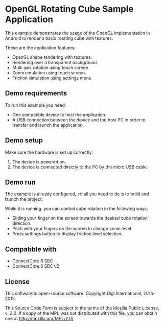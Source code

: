 OpenGL Rotating Cube Sample Application
=======================================

This example demonstrates the usage of the OpenGL implementation in Android to
render a basic rotating cube with textures.

These are the application features:</p>
 * OpenGL shape rendering with textures.
 * Rendering over a transparent background.
 * Multi axis rotation using touch screen.
 * Zoom emulation using touch screen.
 * Friction simulation using settings menu.

Demo requirements
-----------------

To run this example you need:

* One compatible device to host the application.
* A USB connection between the device and the host PC in order to transfer and
  launch the application.

Demo setup
----------

Make sure the hardware is set up correctly:

1. The device is powered on.
2. The device is connected directly to the PC by the micro USB cable.

Demo run
--------

The example is already configured, so all you need to do is to build and 
launch the project.
  
While it is running, you can control cube rotation in the following ways:

* Sliding your finger on the screen towards the desired cube rotation direction.
* Pitch with your fingers on the screen to change zoom level.
* Press settings button to display friction level selection.

Compatible with
---------------
* ConnectCore 6 SBC
* ConnectCore 6 SBC v2

License
---------
This software is open-source software. Copyright Digi International, 2014-2015.

This Source Code Form is subject to the terms of the Mozilla Public License,
v. 2.0. If a copy of the MPL was not distributed with this file, you can obtain
one at http://mozilla.org/MPL/2.0/.